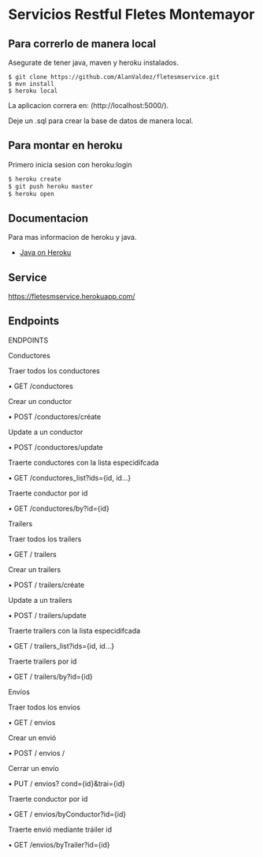 # Servicios Restful Fletes Montemayor


## Para correrlo de manera local

Asegurate de tener java, maven y heroku instalados.

```
$ git clone https://github.com/AlanValdez/fletesmservice.git
$ mvn install
$ heroku local
```

La aplicacion correra en: (http://localhost:5000/).

Deje un .sql para crear la base de datos de manera local.

## Para montar en heroku

Primero inicia sesion con heroku:login
```sh
$ heroku create
$ git push heroku master
$ heroku open
```

## Documentacion
Para mas informacion de heroku y java.

- [Java on Heroku](https://devcenter.heroku.com/categories/java)

## Service
https://fletesmservice.herokuapp.com/

## Endpoints
ENDPOINTS

Conductores

Traer todos los conductores

•	GET /conductores

Crear un conductor

•	POST /conductores/créate

Update a un conductor

•	POST /conductores/update

Traerte conductores con la lista especidifcada

•	GET /conductores_list?ids={id, id…}

Traerte conductor por id

•	GET /conductores/by?id={id}



Trailers

Traer todos los trailers

•	GET / trailers

Crear un trailers

•	POST / trailers/créate

Update a un trailers

•	POST / trailers/update

Traerte trailers con la lista especidifcada

•	GET / trailers_list?ids={id, id…}

Traerte trailers por id

•	GET / trailers/by?id={id}


Envíos

Traer todos los envios

•	GET / envios

Crear un envió

•	POST / envios /

Cerrar un envío

•	PUT / envios? cond={id}&trai={id}

Traerte conductor por id

•	GET / envios/byConductor?id={id}

Traerte envió mediante tráiler id

•	GET /envios/byTrailer?id={id}
